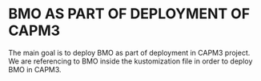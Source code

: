 # BMO AS PART OF DEPLOYMENT OF CAPM3

The main goal is to deploy BMO as part of deployment in CAPM3 project.
We are referencing to BMO inside the kustomization file in order to
deploy BMO in CAPM3.